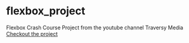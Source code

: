 # flexbox_project
Flexbox Crash Course Project from the youtube channel Traversy Media  
[Checkout the project](https://alexreycer.github.io/flexbox_project/)
